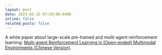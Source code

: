 ```yaml
---
layout: post
date: 2023-02-15 07:59:00-0400
inline: false
related_posts: false
---
```


A white paper about large-scale pre-trained and multi-agent reinforcement learning: [Multi-agent Reinforcement Learning in (Open-ended) Multimodal Environments (Chinese Version)](https://yingwen.io/files/LLM-MARL.pdf).


